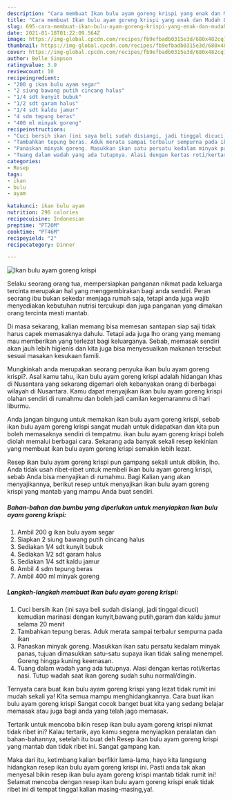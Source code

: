 ```yaml
---
description: "Cara membuat Ikan bulu ayam goreng krispi yang enak dan Mudah Dibuat"
title: "Cara membuat Ikan bulu ayam goreng krispi yang enak dan Mudah Dibuat"
slug: 695-cara-membuat-ikan-bulu-ayam-goreng-krispi-yang-enak-dan-mudah-dibuat
date: 2021-01-18T01:22:09.564Z
image: https://img-global.cpcdn.com/recipes/fb9efbadb0315e3d/680x482cq70/ikan-bulu-ayam-goreng-krispi-foto-resep-utama.jpg
thumbnail: https://img-global.cpcdn.com/recipes/fb9efbadb0315e3d/680x482cq70/ikan-bulu-ayam-goreng-krispi-foto-resep-utama.jpg
cover: https://img-global.cpcdn.com/recipes/fb9efbadb0315e3d/680x482cq70/ikan-bulu-ayam-goreng-krispi-foto-resep-utama.jpg
author: Belle Simpson
ratingvalue: 3.9
reviewcount: 10
recipeingredient:
- "200 g ikan bulu ayam segar"
- "2 siung bawang putih cincang halus"
- "1/4 sdt kunyit bubuk"
- "1/2 sdt garam halus"
- "1/4 sdt kaldu jamur"
- "4 sdm tepung beras"
- "400 ml minyak goreng"
recipeinstructions:
- "Cuci bersih ikan (ini saya beli sudah disiangi, jadi tinggal dicuci) kemudian marinasi dengan kunyit,bawang putih,garam dan kaldu jamur selama 20 menit"
- "Tambahkan tepung beras. Aduk merata sampai terbalur sempurna pada ikan"
- "Panaskan minyak goreng. Masukkan ikan satu persatu kedalam minyak panas, tujuan dimasukkan satu-satu supaya ikan tidak saling menempel. Goreng hingga kuning keemasan."
- "Tuang dalam wadah yang ada tutupnya. Alasi dengan kertas roti/kertas nasi. Tutup wadah saat ikan goreng sudah suhu normal/dingin."
categories:
- Resep
tags:
- ikan
- bulu
- ayam

katakunci: ikan bulu ayam 
nutrition: 296 calories
recipecuisine: Indonesian
preptime: "PT20M"
cooktime: "PT46M"
recipeyield: "2"
recipecategory: Dinner

---
```



![Ikan bulu ayam goreng krispi](https://img-global.cpcdn.com/recipes/fb9efbadb0315e3d/680x482cq70/ikan-bulu-ayam-goreng-krispi-foto-resep-utama.jpg)

Selaku seorang orang tua, mempersiapkan panganan nikmat pada keluarga tercinta merupakan hal yang menggembirakan bagi anda sendiri. Peran seorang ibu bukan sekedar menjaga rumah saja, tetapi anda juga wajib menyediakan kebutuhan nutrisi tercukupi dan juga panganan yang dimakan orang tercinta mesti mantab.

Di masa  sekarang, kalian memang bisa memesan santapan siap saji tidak harus capek memasaknya dahulu. Tetapi ada juga lho orang yang memang mau memberikan yang terlezat bagi keluarganya. Sebab, memasak sendiri akan jauh lebih higienis dan kita juga bisa menyesuaikan makanan tersebut sesuai masakan kesukaan famili. 



Mungkinkah anda merupakan seorang penyuka ikan bulu ayam goreng krispi?. Asal kamu tahu, ikan bulu ayam goreng krispi adalah hidangan khas di Nusantara yang sekarang digemari oleh kebanyakan orang di berbagai wilayah di Nusantara. Kamu dapat menyajikan ikan bulu ayam goreng krispi olahan sendiri di rumahmu dan boleh jadi camilan kegemaranmu di hari liburmu.

Anda jangan bingung untuk memakan ikan bulu ayam goreng krispi, sebab ikan bulu ayam goreng krispi sangat mudah untuk didapatkan dan kita pun boleh memasaknya sendiri di tempatmu. ikan bulu ayam goreng krispi boleh diolah memalui berbagai cara. Sekarang ada banyak sekali resep kekinian yang membuat ikan bulu ayam goreng krispi semakin lebih lezat.

Resep ikan bulu ayam goreng krispi pun gampang sekali untuk dibikin, lho. Anda tidak usah ribet-ribet untuk membeli ikan bulu ayam goreng krispi, sebab Anda bisa menyajikan di rumahmu. Bagi Kalian yang akan menyajikannya, berikut resep untuk menyajikan ikan bulu ayam goreng krispi yang mantab yang mampu Anda buat sendiri.

<!--inarticleads1-->

##### Bahan-bahan dan bumbu yang diperlukan untuk menyiapkan Ikan bulu ayam goreng krispi:

1. Ambil 200 g ikan bulu ayam segar
1. Siapkan 2 siung bawang putih cincang halus
1. Sediakan 1/4 sdt kunyit bubuk
1. Sediakan 1/2 sdt garam halus
1. Sediakan 1/4 sdt kaldu jamur
1. Ambil 4 sdm tepung beras
1. Ambil 400 ml minyak goreng




<!--inarticleads2-->

##### Langkah-langkah membuat Ikan bulu ayam goreng krispi:

1. Cuci bersih ikan (ini saya beli sudah disiangi, jadi tinggal dicuci) kemudian marinasi dengan kunyit,bawang putih,garam dan kaldu jamur selama 20 menit
1. Tambahkan tepung beras. Aduk merata sampai terbalur sempurna pada ikan
1. Panaskan minyak goreng. Masukkan ikan satu persatu kedalam minyak panas, tujuan dimasukkan satu-satu supaya ikan tidak saling menempel. Goreng hingga kuning keemasan.
1. Tuang dalam wadah yang ada tutupnya. Alasi dengan kertas roti/kertas nasi. Tutup wadah saat ikan goreng sudah suhu normal/dingin.




Ternyata cara buat ikan bulu ayam goreng krispi yang lezat tidak rumit ini mudah sekali ya! Kita semua mampu menghidangkannya. Cara buat ikan bulu ayam goreng krispi Sangat cocok banget buat kita yang sedang belajar memasak atau juga bagi anda yang telah jago memasak.

Tertarik untuk mencoba bikin resep ikan bulu ayam goreng krispi nikmat tidak ribet ini? Kalau tertarik, ayo kamu segera menyiapkan peralatan dan bahan-bahannya, setelah itu buat deh Resep ikan bulu ayam goreng krispi yang mantab dan tidak ribet ini. Sangat gampang kan. 

Maka dari itu, ketimbang kalian berfikir lama-lama, hayo kita langsung hidangkan resep ikan bulu ayam goreng krispi ini. Pasti anda tak akan menyesal bikin resep ikan bulu ayam goreng krispi mantab tidak rumit ini! Selamat mencoba dengan resep ikan bulu ayam goreng krispi enak tidak ribet ini di tempat tinggal kalian masing-masing,ya!.

